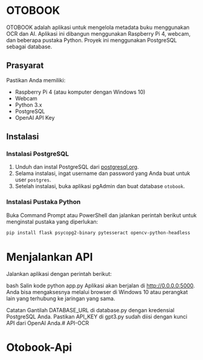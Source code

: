 # OTOBOOK

OTOBOOK adalah aplikasi untuk mengelola metadata buku menggunakan OCR dan AI. Aplikasi ini dibangun menggunakan Raspberry Pi 4, webcam, dan beberapa pustaka Python. Proyek ini menggunakan PostgreSQL sebagai database.

## Prasyarat

Pastikan Anda memiliki:

- Raspberry Pi 4 (atau komputer dengan Windows 10)
- Webcam
- Python 3.x
- PostgreSQL
- OpenAI API Key

## Instalasi

### Instalasi PostgreSQL

1. Unduh dan instal PostgreSQL dari [postgresql.org](https://www.postgresql.org/download/windows/).
2. Selama instalasi, ingat username dan password yang Anda buat untuk user `postgres`.
3. Setelah instalasi, buka aplikasi pgAdmin dan buat database `otobook`.

### Instalasi Pustaka Python

Buka Command Prompt atau PowerShell dan jalankan perintah berikut untuk menginstal pustaka yang diperlukan:

```bash
pip install flask psycopg2-binary pytesseract opencv-python-headless

```
# Menjalankan API
Jalankan aplikasi dengan perintah berikut:

bash
Salin kode
python app.py
Aplikasi akan berjalan di http://0.0.0.0:5000. Anda bisa mengaksesnya melalui browser di Windows 10 atau perangkat lain yang terhubung ke jaringan yang sama.

Catatan
Gantilah DATABASE_URL di database.py dengan kredensial PostgreSQL Anda.
Pastikan API_KEY di gpt3.py sudah diisi dengan kunci API dari OpenAI Anda.# API-OCR
# Otobook-Api
